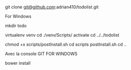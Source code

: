 git clone git@github.com:adrian410/todolist.git

For Windows

mkdir todo

virtualenv venv
cd ./venv/Scripts/
activate
cd ../../todolist

chmod +x scripts/postInstall.sh
cd scripts
postInstall.sh
cd ..

Avec la console GIT FOR WINDOWS

bower install
